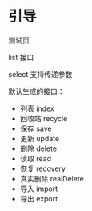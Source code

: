 # 引导

测试页

list 接口

select 支持传递参数

默认生成的接口：

* 列表 index
* 回收站 recycle
* 保存 save
* 更新 update
* 删除 delete
* 读取 read
* 恢复 recovery
* 真实删除 realDelete
* 导入 import
* 导出 export
